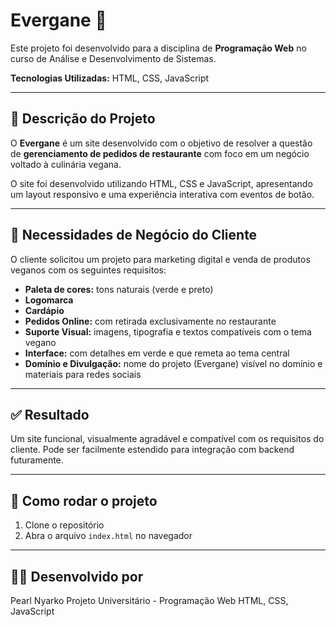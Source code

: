 # Evergane 🌿

Este projeto foi desenvolvido para a disciplina de **Programação Web** no curso de Análise e Desenvolvimento de Sistemas.

**Tecnologias Utilizadas:** HTML, CSS, JavaScript

---

## 🧾 Descrição do Projeto

O **Evergane** é um site desenvolvido com o objetivo de resolver a questão de **gerenciamento de pedidos de restaurante** com foco em um negócio voltado à culinária vegana.

O site foi desenvolvido utilizando HTML, CSS e JavaScript, apresentando um layout responsivo e uma experiência interativa com eventos de botão.

---

## 💼 Necessidades de Negócio do Cliente

O cliente solicitou um projeto para marketing digital e venda de produtos veganos com os seguintes requisitos:

- **Paleta de cores:** tons naturais (verde e preto)
- **Logomarca**
- **Cardápio**
- **Pedidos Online:** com retirada exclusivamente no restaurante
- **Suporte Visual:** imagens, tipografia e textos compatíveis com o tema vegano
- **Interface:** com detalhes em verde e que remeta ao tema central
- **Domínio e Divulgação:** nome do projeto (Evergane) visível no domínio e materiais para redes sociais

---

## ✅ Resultado

Um site funcional, visualmente agradável e compatível com os requisitos do cliente. Pode ser facilmente estendido para integração com backend futuramente.

--- 

## 🚀 Como rodar o projeto

1. Clone o repositório
2. Abra o arquivo `index.html` no navegador

---

## 👩‍💻 Desenvolvido por

Pearl Nyarko
Projeto Universitário - Programação Web HTML, CSS, JavaScript

